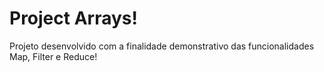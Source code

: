 <h1>Project Arrays!</h1>
<p>Projeto desenvolvido com a finalidade demonstrativo das funcionalidades Map, Filter e Reduce! </p>

